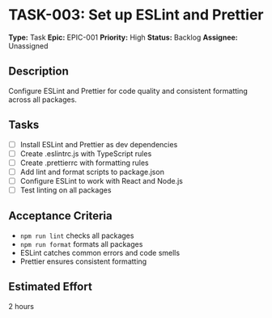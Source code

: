 # TASK-003: Set up ESLint and Prettier

**Type:** Task
**Epic:** EPIC-001
**Priority:** High
**Status:** Backlog
**Assignee:** Unassigned

## Description
Configure ESLint and Prettier for code quality and consistent formatting across all packages.

## Tasks
- [ ] Install ESLint and Prettier as dev dependencies
- [ ] Create .eslintrc.js with TypeScript rules
- [ ] Create .prettierrc with formatting rules
- [ ] Add lint and format scripts to package.json
- [ ] Configure ESLint to work with React and Node.js
- [ ] Test linting on all packages

## Acceptance Criteria
- `npm run lint` checks all packages
- `npm run format` formats all packages
- ESLint catches common errors and code smells
- Prettier ensures consistent formatting

## Estimated Effort
2 hours
